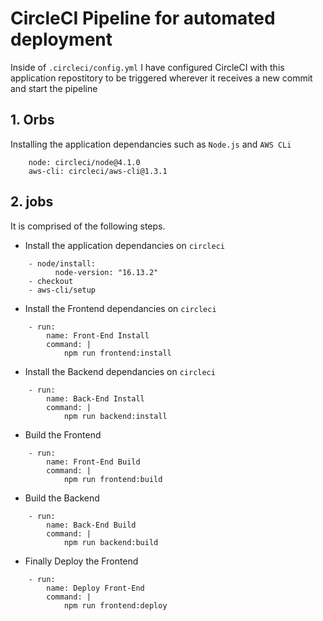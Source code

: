 # CircleCI Pipeline for automated deployment
Inside of `.circleci/config.yml` I have configured CircleCI with this application repostitory to be triggered wherever it receives a new commit and start the pipeline

## 1. Orbs
Installing the application dependancies such as `Node.js` and `AWS CLi`
```
    node: circleci/node@4.1.0
    aws-cli: circleci/aws-cli@1.3.1
```
## 2. jobs
It is comprised of the following steps.
* Install the application dependancies on `circleci`

```
    - node/install:
          node-version: "16.13.2"
    - checkout
    - aws-cli/setup
```

* Install the Frontend dependancies on `circleci`

```
    - run:
        name: Front-End Install
        command: |
            npm run frontend:install
```

* Install the Backend dependancies on `circleci`
```
    - run:
        name: Back-End Install
        command: |
            npm run backend:install
```

* Build the Frontend 
``` 
    - run:
        name: Front-End Build
        command: |
            npm run frontend:build
```

* Build the Backend
```
    - run:
        name: Back-End Build
        command: |
            npm run backend:build

```

* Finally Deploy the Frontend
```
    - run:
        name: Deploy Front-End 
        command: |
            npm run frontend:deploy
```